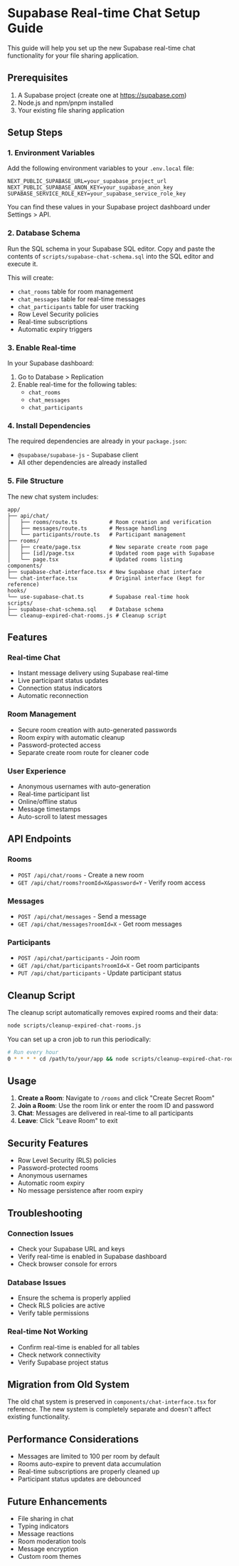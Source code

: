 # Supabase Real-time Chat Setup Guide

This guide will help you set up the new Supabase real-time chat functionality for your file sharing application.

## Prerequisites

1. A Supabase project (create one at https://supabase.com)
2. Node.js and npm/pnpm installed
3. Your existing file sharing application

## Setup Steps

### 1. Environment Variables

Add the following environment variables to your `.env.local` file:

```env
NEXT_PUBLIC_SUPABASE_URL=your_supabase_project_url
NEXT_PUBLIC_SUPABASE_ANON_KEY=your_supabase_anon_key
SUPABASE_SERVICE_ROLE_KEY=your_supabase_service_role_key
```

You can find these values in your Supabase project dashboard under Settings > API.

### 2. Database Schema

Run the SQL schema in your Supabase SQL editor. Copy and paste the contents of `scripts/supabase-chat-schema.sql` into the SQL editor and execute it.

This will create:
- `chat_rooms` table for room management
- `chat_messages` table for real-time messages
- `chat_participants` table for user tracking
- Row Level Security policies
- Real-time subscriptions
- Automatic expiry triggers

### 3. Enable Real-time

In your Supabase dashboard:
1. Go to Database > Replication
2. Enable real-time for the following tables:
   - `chat_rooms`
   - `chat_messages`
   - `chat_participants`

### 4. Install Dependencies

The required dependencies are already in your `package.json`:
- `@supabase/supabase-js` - Supabase client
- All other dependencies are already installed

### 5. File Structure

The new chat system includes:

```
app/
├── api/chat/
│   ├── rooms/route.ts          # Room creation and verification
│   ├── messages/route.ts       # Message handling
│   └── participants/route.ts   # Participant management
├── rooms/
│   ├── create/page.tsx         # New separate create room page
│   ├── [id]/page.tsx           # Updated room page with Supabase
│   └── page.tsx                # Updated rooms listing
components/
├── supabase-chat-interface.tsx # New Supabase chat interface
└── chat-interface.tsx          # Original interface (kept for reference)
hooks/
└── use-supabase-chat.ts        # Supabase real-time hook
scripts/
├── supabase-chat-schema.sql    # Database schema
└── cleanup-expired-chat-rooms.js # Cleanup script
```

## Features

### Real-time Chat
- Instant message delivery using Supabase real-time
- Live participant status updates
- Connection status indicators
- Automatic reconnection

### Room Management
- Secure room creation with auto-generated passwords
- Room expiry with automatic cleanup
- Password-protected access
- Separate create room route for cleaner code

### User Experience
- Anonymous usernames with auto-generation
- Real-time participant list
- Online/offline status
- Message timestamps
- Auto-scroll to latest messages

## API Endpoints

### Rooms
- `POST /api/chat/rooms` - Create a new room
- `GET /api/chat/rooms?roomId=X&password=Y` - Verify room access

### Messages
- `POST /api/chat/messages` - Send a message
- `GET /api/chat/messages?roomId=X` - Get room messages

### Participants
- `POST /api/chat/participants` - Join room
- `GET /api/chat/participants?roomId=X` - Get room participants
- `PUT /api/chat/participants` - Update participant status

## Cleanup Script

The cleanup script automatically removes expired rooms and their data:

```bash
node scripts/cleanup-expired-chat-rooms.js
```

You can set up a cron job to run this periodically:

```bash
# Run every hour
0 * * * * cd /path/to/your/app && node scripts/cleanup-expired-chat-rooms.js
```

## Usage

1. **Create a Room**: Navigate to `/rooms` and click "Create Secret Room"
2. **Join a Room**: Use the room link or enter the room ID and password
3. **Chat**: Messages are delivered in real-time to all participants
4. **Leave**: Click "Leave Room" to exit

## Security Features

- Row Level Security (RLS) policies
- Password-protected rooms
- Anonymous usernames
- Automatic room expiry
- No message persistence after room expiry

## Troubleshooting

### Connection Issues
- Check your Supabase URL and keys
- Verify real-time is enabled in Supabase dashboard
- Check browser console for errors

### Database Issues
- Ensure the schema is properly applied
- Check RLS policies are active
- Verify table permissions

### Real-time Not Working
- Confirm real-time is enabled for all tables
- Check network connectivity
- Verify Supabase project status

## Migration from Old System

The old chat system is preserved in `components/chat-interface.tsx` for reference. The new system is completely separate and doesn't affect existing functionality.

## Performance Considerations

- Messages are limited to 100 per room by default
- Rooms auto-expire to prevent data accumulation
- Real-time subscriptions are properly cleaned up
- Participant status updates are debounced

## Future Enhancements

- File sharing in chat
- Typing indicators
- Message reactions
- Room moderation tools
- Message encryption
- Custom room themes 